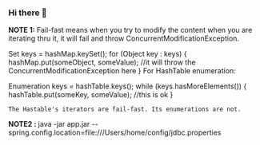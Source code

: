 ### Hi there 👋

<!--
**Rajdeep1234/Rajdeep1234** is a ✨ _special_ ✨ repository because its `README.md` (this file) appears on your GitHub profile.

Here are some ideas to get you started:

- 🔭 I’m currently working on ...leetcode
- 🌱 I’m currently learning ...system design / concurrency
- 👯 I’m looking to collaborate on ... 
- 🤔 I’m looking for help with ...
- 💬 Ask me about ...
- 📫 How to reach me: ...
- 😄 Pronouns: ...
- ⚡ Fun fact: ...
-->
**NOTE 1:**
Fail-fast means when you try to modify the content when you are iterating thru it, it will fail and throw ConcurrentModificationException.

Set keys = hashMap.keySet();
for (Object key : keys) {
    hashMap.put(someObject, someValue); //it will throw the ConcurrentModificationException here
} 
For HashTable enumeration:

 Enumeration keys = hashTable.keys();
 while (keys.hasMoreElements()) {
          hashTable.put(someKey, someValue);  //this is ok
    }
    
    The Hastable's iterators are fail-fast. Its enumerations are not. 
**NOTE2 :**
java -jar app.jar --spring.config.location=file:///Users/home/config/jdbc.properties
